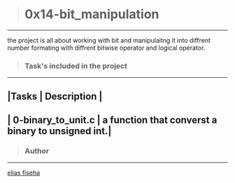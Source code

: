 > # 0x14-bit_manipulation

----
the project is all about working with bit and manipulaitng it into diffrent number formating with diffrent bitwise operator and logical operator. 

> ### Task's included in the project

----
|Tasks | Description |
----
| 0-binary_to_unit.c | a function that converst a binary to unsigned int.|
----



> ### Author 
----
[elias fiseha ](https://github.com/malu17/) 
